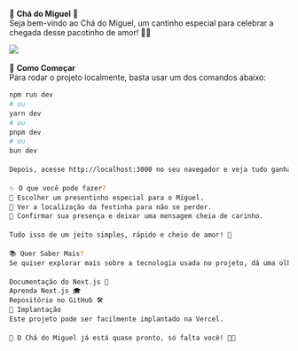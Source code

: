 🎀 **Chá do Miguel** 🎀  
Seja bem-vindo ao Chá do Miguel, um cantinho especial para celebrar a chegada desse pacotinho de amor! 👶💙

<img src="![alt text](<public/Prancheta 1.png>)">

🚀 **Como Começar**  
Para rodar o projeto localmente, basta usar um dos comandos abaixo:

```bash
npm run dev
# ou
yarn dev
# ou
pnpm dev
# ou
bun dev

Depois, acesse http://localhost:3000 no seu navegador e veja tudo ganhando vida! ✨

✨ O que você pode fazer?
🌟 Escolher um presentinho especial para o Miguel.
📍 Ver a localização da festinha para não se perder.
💌 Confirmar sua presença e deixar uma mensagem cheia de carinho.

Tudo isso de um jeito simples, rápido e cheio de amor! 💙

📚 Quer Saber Mais?
Se quiser explorar mais sobre a tecnologia usada no projeto, dá uma olhadinha nestes links:

Documentação do Next.js 📖
Aprenda Next.js 🎓
Repositório no GitHub 🛠️
🚀 Implantação
Este projeto pode ser facilmente implantado na Vercel.

📌 O Chá do Miguel já está quase pronto, só falta você! 💙✨
```
